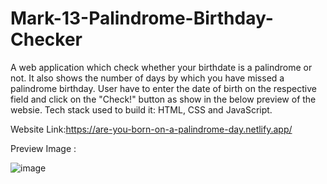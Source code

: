 # Mark-13-Palindrome-Birthday-Checker

A web application which check whether your birthdate is a palindrome or not. It also shows the number of days by which you have missed a palindrome birthday. User have to enter the date of birth on the respective field and click on the "Check!" button as show in the below preview of the websie. Tech stack used to build it: HTML, CSS and JavaScript.

Website Link:https://are-you-born-on-a-palindrome-day.netlify.app/

Preview Image :


![image](https://user-images.githubusercontent.com/65934167/193621480-9f2108bd-bd19-4e46-85ff-090760787954.png)
